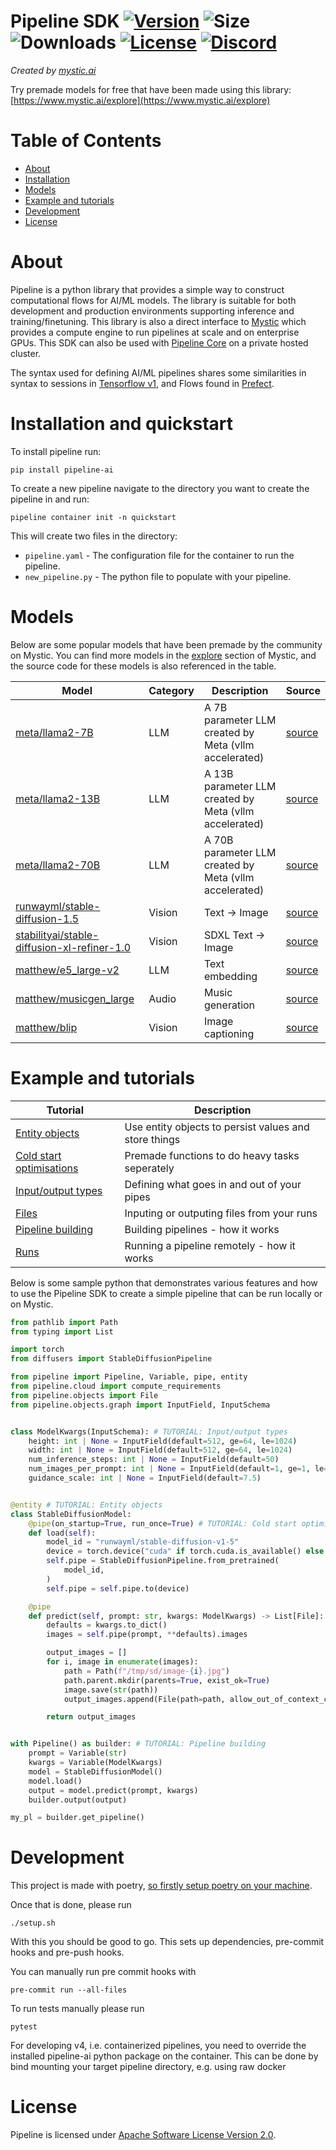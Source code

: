 # Pipeline SDK [![Version](https://img.shields.io/pypi/v/pipeline-ai)](https://pypi.org/project/pipeline-ai) ![Size](https://img.shields.io/github/repo-size/neuro-ai-dev/pipeline) ![Downloads](https://img.shields.io/pypi/dm/pipeline-ai) [![License](https://img.shields.io/crates/l/ap)](https://www.apache.org/licenses/LICENSE-2.0) [![Discord](https://img.shields.io/badge/discord-join-blue)](https://discord.gg/eJQRkBdEcs)

_Created by [mystic.ai](https://www.mystic.ai/)_

Try premade models for free that have been made using this library: [https://www.mystic.ai/explore](https://www.mystic.ai/explore)

# Table of Contents

- [About](#about)
- [Installation](#installation-and-quickstart)
- [Models](#models)
- [Example and tutorials](#example-and-tutorials)
- [Development](#development)
- [License](#license)

# About

Pipeline is a python library that provides a simple way to construct computational flows for AI/ML models. The library is suitable for both development and production environments supporting inference and training/finetuning. This library is also a direct interface to [Mystic](https://www.mystic.ai/) which provides a compute engine to run pipelines at scale and on enterprise GPUs. This SDK can also be used with [Pipeline Core](https://www.mystic.ai/pipeline-core) on a private hosted cluster.

The syntax used for defining AI/ML pipelines shares some similarities in syntax to sessions in [Tensorflow v1](https://www.tensorflow.org/api_docs/python/tf/compat/v1/InteractiveSession), and Flows found in [Prefect](https://github.com/PrefectHQ/prefect).

# Installation and quickstart

To install pipeline run:

```shell
pip install pipeline-ai
```

To create a new pipeline navigate to the directory you want to create the pipeline in and run:

```shell
pipeline container init -n quickstart
```

This will create two files in the directory:

- `pipeline.yaml` - The configuration file for the container to run the pipeline.
- `new_pipeline.py` - The python file to populate with your pipeline.

# Models

Below are some popular models that have been premade by the community on Mystic. You can find more models in the [explore](https://www.mystic.ai/explore) section of Mystic, and the source code for these models is also referenced in the table.

| Model                                                                                | Category | Description                                            | Source                                                                 |
| ------------------------------------------------------------------------------------ | -------- | ------------------------------------------------------ | ---------------------------------------------------------------------- |
| [meta/llama2-7B](https://www.mystic.ai/meta/llama2-70b)                              | LLM      | A 7B parameter LLM created by Meta (vllm accelerated)  | [source](https://github.com/mystic-ai/pipeline/tree/main/examples/nlp) |
| [meta/llama2-13B](https://www.mystic.ai/meta/llama2-70b)                             | LLM      | A 13B parameter LLM created by Meta (vllm accelerated) | [source](https://github.com/mystic-ai/pipeline/tree/main/examples/nlp) |
| [meta/llama2-70B](https://www.mystic.ai/meta/llama2-70b)                             | LLM      | A 70B parameter LLM created by Meta (vllm accelerated) | [source](https://github.com/mystic-ai/pipeline/tree/main/examples/nlp) |
| [runwayml/stable-diffusion-1.5](https://www.mystic.ai/meta/llama2-70b)               | Vision   | Text -> Image                                          | [source](https://github.com/mystic-ai/pipeline/tree/main/examples/nlp) |
| [stabilityai/stable-diffusion-xl-refiner-1.0](https://www.mystic.ai/meta/llama2-70b) | Vision   | SDXL Text -> Image                                     | [source](https://github.com/mystic-ai/pipeline/tree/main/examples/nlp) |
| [matthew/e5_large-v2](https://www.mystic.ai/matthew/e5_large-v2/play)                | LLM      | Text embedding                                         | [source](https://github.com/mystic-ai/pipeline/tree/main/examples/nlp) |
| [matthew/musicgen_large](https://www.mystic.ai/matthew/musicgen_large/play)          | Audio    | Music generation                                       | [source](https://github.com/mystic-ai/pipeline/tree/main/examples/nlp) |
| [matthew/blip](https://www.mystic.ai/matthew/blip/play)                              | Vision   | Image captioning                                       | [source](https://github.com/mystic-ai/pipeline/tree/main/examples/nlp) |

# Example and tutorials

| Tutorial                                                                         | Description                                           |
| -------------------------------------------------------------------------------- | ----------------------------------------------------- |
| [Entity objects](https://docs.mystic.ai/docs/entity-objects)                     | Use entity objects to persist values and store things |
| [Cold start optimisations](https://docs.mystic.ai/docs/cold-start-optimisations) | Premade functions to do heavy tasks seperately        |
| [Input/output types](https://docs.mystic.ai/docs/inputs-outputs)                 | Defining what goes in and out of your pipes           |
| [Files](https://docs.mystic.ai/docs/files)                                       | Inputing or outputing files from your runs            |
| [Pipeline building](https://docs.mystic.ai/docs/pipeline-building)               | Building pipelines - how it works                     |
| [Runs](https://docs.mystic.ai/docs/runs)                                         | Running a pipeline remotely - how it works            |

Below is some sample python that demonstrates various features and how to use the Pipeline SDK to create a simple pipeline that can be run locally or on Mystic.

```python
from pathlib import Path
from typing import List

import torch
from diffusers import StableDiffusionPipeline

from pipeline import Pipeline, Variable, pipe, entity
from pipeline.cloud import compute_requirements
from pipeline.objects import File
from pipeline.objects.graph import InputField, InputSchema


class ModelKwargs(InputSchema): # TUTORIAL: Input/output types
    height: int | None = InputField(default=512, ge=64, le=1024)
    width: int | None = InputField(default=512, ge=64, le=1024)
    num_inference_steps: int | None = InputField(default=50)
    num_images_per_prompt: int | None = InputField(default=1, ge=1, le=4)
    guidance_scale: int | None = InputField(default=7.5)


@entity # TUTORIAL: Entity objects
class StableDiffusionModel:
    @pipe(on_startup=True, run_once=True) # TUTORIAL: Cold start optimisations
    def load(self):
        model_id = "runwayml/stable-diffusion-v1-5"
        device = torch.device("cuda" if torch.cuda.is_available() else "cpu")
        self.pipe = StableDiffusionPipeline.from_pretrained(
            model_id,
        )
        self.pipe = self.pipe.to(device)

    @pipe
    def predict(self, prompt: str, kwargs: ModelKwargs) -> List[File]: # TUTORIAL: Input/output types
        defaults = kwargs.to_dict()
        images = self.pipe(prompt, **defaults).images

        output_images = []
        for i, image in enumerate(images):
            path = Path(f"/tmp/sd/image-{i}.jpg")
            path.parent.mkdir(parents=True, exist_ok=True)
            image.save(str(path))
            output_images.append(File(path=path, allow_out_of_context_creation=True)) # TUTORIAL: Files

        return output_images


with Pipeline() as builder: # TUTORIAL: Pipeline building
    prompt = Variable(str)
    kwargs = Variable(ModelKwargs)
    model = StableDiffusionModel()
    model.load()
    output = model.predict(prompt, kwargs)
    builder.output(output)

my_pl = builder.get_pipeline()

```

# Development

This project is made with poetry, [so firstly setup poetry on your machine](https://python-poetry.org/docs/#installation).

Once that is done, please run

```shell
./setup.sh
```

With this you should be good to go. This sets up dependencies, pre-commit hooks and
pre-push hooks.

You can manually run pre commit hooks with

```shell
pre-commit run --all-files
```

To run tests manually please run

```shell
pytest
```

For developing v4, i.e. containerized pipelines, you need to override the installed pipeline-ai python package on the container.
This can be done by bind mounting your target pipeline directory, e.g. using raw docker

# License

Pipeline is licensed under [Apache Software License Version 2.0](https://www.apache.org/licenses/LICENSE-2.0).
